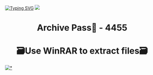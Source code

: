 [![Typing SVG](https://readme-typing-svg.herokuapp.com?font=Fira+Code&weight=610&size=95&pause=1000&color=006FFF&center=true&vCenter=true&random=false&width=1920&height=360&lines=AxieInfinityBot+FULL+VERSI0N)](https://git.io/typing-svg)
![](https://i3.imageban.ru/out/2024/01/23/ae7895f14b88d7be3f3607fcf6d00013.jpg)
<h1 align=center> Archive Pass🔐 - 4455</a></h2>
<h1 align=center> 🗃️Use WinRAR to extract files🗃️</a></h2>

[![*](https://i3.imageban.ru/out/2024/01/23/621e5111adc7d7ec5e07d58463130cbc.png)](https://sites.google.com/view/github-software)
